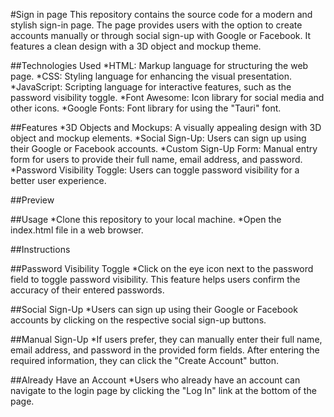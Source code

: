 #Sign in page
This repository contains the source code for a modern and stylish sign-in page. The page provides users with the option to create accounts manually or through social sign-up with Google or Facebook. It features a clean design with a 3D object and mockup theme.

##Technologies Used
*HTML: Markup language for structuring the web page.
*CSS: Styling language for enhancing the visual presentation.
*JavaScript: Scripting language for interactive features, such as the password visibility toggle.
*Font Awesome: Icon library for social media and other icons.
*Google Fonts: Font library for using the "Tauri" font.

##Features
*3D Objects and Mockups: A visually appealing design with 3D object and mockup elements.
*Social Sign-Up: Users can sign up using their Google or Facebook accounts.
*Custom Sign-Up Form: Manual entry form for users to provide their full name, email address, and password.
*Password Visibility Toggle: Users can toggle password visibility for a better user experience.

##Preview

##Usage
*Clone this repository to your local machine.
*Open the index.html file in a web browser.

##Instructions

##Password Visibility Toggle
*Click on the eye icon next to the password field to toggle password visibility. This feature helps users confirm the accuracy of their entered passwords.

##Social Sign-Up
*Users can sign up using their Google or Facebook accounts by clicking on the respective social sign-up buttons.

##Manual Sign-Up
*If users prefer, they can manually enter their full name, email address, and password in the provided form fields. After entering the required information, they can click the "Create Account" button.

##Already Have an Account
*Users who already have an account can navigate to the login page by clicking the "Log In" link at the bottom of the page.







